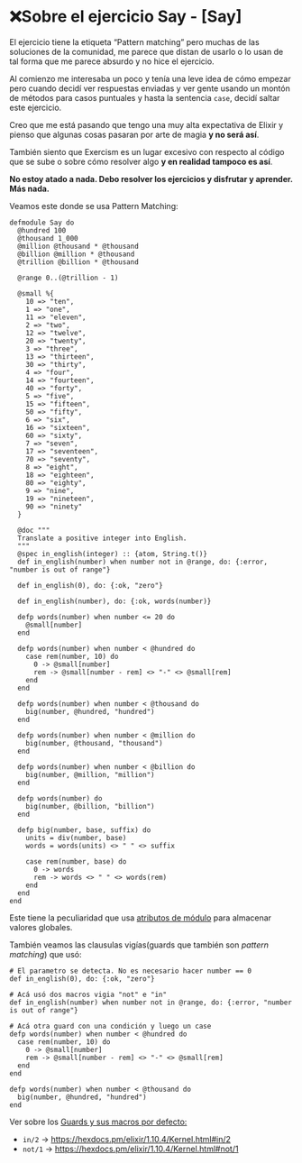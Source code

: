 # ❌Sobre el ejercicio Say - [Say]
El ejercicio tiene la etiqueta “Pattern matching” pero muchas de las soluciones de la comunidad, me parece que distan de usarlo o lo usan de tal forma que me parece absurdo y no hice el ejercicio.

Al comienzo me interesaba un poco y tenía una leve idea de cómo empezar pero cuando decidí ver respuestas enviadas y ver gente usando un montón de métodos para casos puntuales y hasta la sentencia `case`, decidí saltar este ejercicio.

Creo que me está pasando que tengo una muy alta expectativa de Elixir y pienso que algunas cosas pasaran por arte de magia **y no será así**.

También siento que Exercism es un lugar excesivo con respecto al código que se sube o sobre cómo resolver algo **y en realidad tampoco es así**.

**No estoy atado a nada. Debo resolver los ejercicios y disfrutar y aprender. Más nada.**

Veamos este donde se usa Pattern Matching:

    defmodule Say do
      @hundred 100
      @thousand 1_000
      @million @thousand * @thousand
      @billion @million * @thousand
      @trillion @billion * @thousand
    
      @range 0..(@trillion - 1)
    
      @small %{
        10 => "ten",
        1 => "one",
        11 => "eleven",
        2 => "two",
        12 => "twelve",
        20 => "twenty",
        3 => "three",
        13 => "thirteen",
        30 => "thirty",
        4 => "four",
        14 => "fourteen",
        40 => "forty",
        5 => "five",
        15 => "fifteen",
        50 => "fifty",
        6 => "six",
        16 => "sixteen",
        60 => "sixty",
        7 => "seven",
        17 => "seventeen",
        70 => "seventy",
        8 => "eight",
        18 => "eighteen",
        80 => "eighty",
        9 => "nine",
        19 => "nineteen",
        90 => "ninety"
      }
    
      @doc """
      Translate a positive integer into English.
      """
      @spec in_english(integer) :: {atom, String.t()}
      def in_english(number) when number not in @range, do: {:error, "number is out of range"}
    
      def in_english(0), do: {:ok, "zero"}
    
      def in_english(number), do: {:ok, words(number)}
    
      defp words(number) when number <= 20 do
        @small[number]
      end
    
      defp words(number) when number < @hundred do
        case rem(number, 10) do
          0 -> @small[number]
          rem -> @small[number - rem] <> "-" <> @small[rem]
        end
      end
    
      defp words(number) when number < @thousand do
        big(number, @hundred, "hundred")
      end
    
      defp words(number) when number < @million do
        big(number, @thousand, "thousand")
      end
    
      defp words(number) when number < @billion do
        big(number, @million, "million")
      end
    
      defp words(number) do
        big(number, @billion, "billion")
      end
    
      defp big(number, base, suffix) do
        units = div(number, base)
        words = words(units) <> " " <> suffix
    
        case rem(number, base) do
          0 -> words
          rem -> words <> " " <> words(rem)
        end
      end
    end

Este tiene la peculiaridad que usa [atributos de módulo](https://elixir-lang.org/getting-started/module-attributes.html) para almacenar valores globales.

También veamos las clausulas vigías(guards que también son *pattern matching*) que usó:

    # El parametro se detecta. No es necesario hacer number == 0
    def in_english(0), do: {:ok, "zero"}
    
    # Acá usó dos macros vigia "not" e "in"
    def in_english(number) when number not in @range, do: {:error, "number is out of range"}
    
    # Acá otra guard con una condición y luego un case
    defp words(number) when number < @hundred do
      case rem(number, 10) do
        0 -> @small[number]
        rem -> @small[number - rem] <> "-" <> @small[rem]
      end
    end
    
    defp words(number) when number < @thousand do
      big(number, @hundred, "hundred")
    end

Ver sobre los [Guards y sus macros por defecto:](https://hexdocs.pm/elixir/1.10.4/Kernel.html#module-guards)

- `in/2` → https://hexdocs.pm/elixir/1.10.4/Kernel.html#in/2
- `not/1` → https://hexdocs.pm/elixir/1.10.4/Kernel.html#not/1



